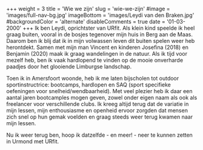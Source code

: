 +++
weight = 3
title = 'Wie we zijn'
slug = 'wie-we-zijn'
#image = 'images/full-nav-bg.jpg'
imageBottom = 'images/Leydi van den Braken.jpg'
#backgroundColor = 'alternate'
disableComments = true
date = '01-03-2000'
+++
Ik ben Leydi, oprichtster van URfit. Als klein kind speelde ik heel graag buiten, vooral in de bosjes tegenover mijn huis in Berg aan de Maas. Daarom ben ik blij dat ik in mijn volwassen leven dit buiten spelen weer heb herontdekt. Samen met mijn man Vincent en kinderen Josefina (2018) en Benjamin (2020) maak ik graag wandelingen in de natuur. Als ik tijd voor mezelf heb, ben ik vaak hardlopend te vinden op de mooie onverharde paadjes door het glooiende Limburgse landschap. 

Toen ik in Amersfoort woonde, heb ik me laten bijscholen tot outdoor sportinstructrice: bootcamps, hardlopen en SAQ (sport specifieke oefeningen voor snelheid/wendbaarheid). Met veel plezier heb ik daar een aantal jaren bootcamples mogen geven, zowel onder eigen naam als ook als freelancer voor verschillende clubs. Ik kreeg altijd terug dat de variatie in mijn lessen, mijn enthousiasme en openheid ervoor zorgden dat mensen zich snel op hun gemak voelden en graag steeds weer terug kwamen naar mijn lessen. 

Nu ik weer terug ben, hoop ik datzelfde - en meer! - neer te kunnen zetten in Urmond met URfit.
